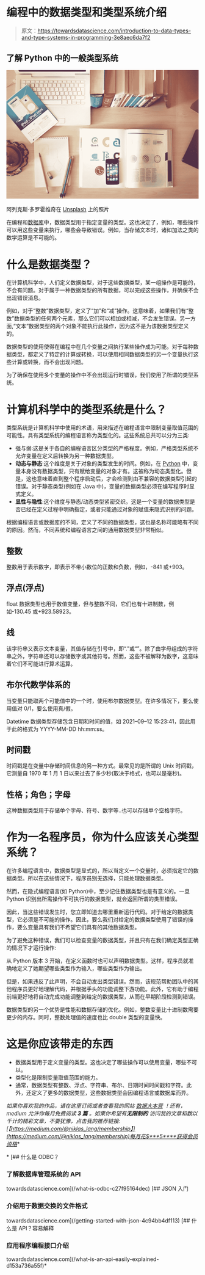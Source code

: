 # 编程中的数据类型和类型系统介绍

> 原文：<https://towardsdatascience.com/introduction-to-data-types-and-type-systems-in-programming-3e8aec6da7f2>

## 了解 Python 中的一般类型系统

![](img/401848fe311ea575e2ec2b8c504f91e0.png)

阿列克斯·多罗霍维奇在 [Unsplash](https://unsplash.com?utm_source=medium&utm_medium=referral) 上的照片

在编程和[数据库](https://databasecamp.de/en/data/database)中，数据类型用于指定变量的类型。这也决定了，例如，哪些操作可以用这些变量来执行，哪些会导致错误。例如，当存储文本时，诸如加法之类的数学运算是不可能的。

# 什么是数据类型？

在计算机科学中，人们定义数据类型，对于这些数据类型，某一组操作是可能的，不会有问题。对于属于一种数据类型的所有数据，可以完成这些操作，并确保不会出现错误消息。

例如，对于“整数”数据类型，定义了“加”和“减”操作。这意味着，如果我们有“整数”数据类型的任何两个元素，那么它们可以相加或相减，不会发生错误。另一方面,“文本”数据类型的两个对象不能执行此操作，因为这不是为该数据类型定义的。

数据类型的使用使得在编程中在几个变量之间执行某些操作成为可能。对于每种数据类型，都定义了特定的计算或转换，可以使用相同数据类型的另一个变量执行这些计算或转换，而不会出现问题。

为了确保在使用多个变量的操作中不会出现运行时错误，我们使用了所谓的类型系统。

# 计算机科学中的类型系统是什么？

类型系统是计算机科学中使用的术语，用来描述在编程语言中限制变量取值范围的可能性。具有类型系统的编程语言称为类型化的。这些系统总共可以分为三类:

*   强与弱:这是关于各自的编程语言区分类型的严格程度。例如，严格类型系统不允许变量在定义后转换为另一种数据类型。
*   **动态与静态**:这个维度是关于对象的类型发生的时间。例如，在 [Python](https://databasecamp.de/python) 中，变量本身没有数据类型，只有赋给变量的对象才有。这被称为动态类型化。但是，这也意味着直到整个程序启动后，才会检测到由不兼容的数据类型引起的错误。对于静态类型(例如在 Java 中)，变量的数据类型必须在编写程序时显式定义。
*   **显性与隐性**:这个维度与静态/动态类型紧密交织。这是一个变量的数据类型是否已经在定义过程中明确指定，或者只能通过对象的赋值来隐式识别的问题。

根据编程语言或数据库的不同，定义了不同的数据类型，这也是名称可能略有不同的原因。然而，不同系统和编程语言之间的通用数据类型非常相似。

## 整数

整数用于表示数字，即表示不带小数位的正数和负数，例如，-841 或+903。

## 浮点(浮点)

float 数据类型也用于数值变量，但与整数不同，它们也有十进制数，例如-130.45 或+923.58923。

## 线

该字符串又表示文本变量，其值存储在引号中，即“.”或“”。除了由字母组成的字符串之外，字符串还可以存储数字或其他符号。然而，这些不被解释为数字，这意味着它们不可能进行算术运算。

## 布尔代数学体系的

当变量只能取两个可能值中的一个时，使用布尔数据类型。在许多情况下，要么使用值对 0/1，要么使用真/假。

Datetime 数据类型存储包含日期和时间的值，如 2021–09–12 15:23:41，因此用于此的格式为 YYYY-MM-DD hh:mm:ss。

## 时间戳

时间戳是在变量中存储时间信息的另一种方式。最常见的是所谓的 Unix 时间戳，它测量自 1970 年 1 月 1 日以来过去了多少秒(取决于格式，也可以是毫秒)。

## 性格；角色；字母

这种数据类型用于存储单个字母、符号、数字等..也可以存储单个空格字符。

# 作为一名程序员，你为什么应该关心类型系统？

在许多编程语言中，数据类型是显式的，所以当定义一个变量时，必须指定它的数据类型。所以在这些情况下，程序员别无选择，只能处理数据类型。

然而，在隐式编程语言(如 Python)中，至少记住数据类型也是有意义的。一旦 Python 识别出所需操作不可执行的数据类型，就会返回所谓的类型错误。

因此，当这些错误发生时，您立即知道去哪里重新运行代码。对于给定的数据类型，它必须是不可能的操作。因此，要么我们对给定的数据类型使用了错误的操作，要么变量具有我们不希望它们具有的其他数据类型。

为了避免这种错误，我们可以检查变量的数据类型，并且只有在我们确定类型正确的情况下才运行操作:

从 Python 版本 3 开始，在定义函数时也可以声明数据类型。这样，程序员就准确地定义了她期望哪些类型作为输入，哪些类型作为输出。

但是，如果违反了此声明，不会自动发出类型错误。然而，该规范帮助团队中的其他程序员更好地理解代码，并根据手头的功能调整下游功能。此外，它有助于编程前端更好地将自动完成功能调整到给定的数据类型，从而在早期阶段检测到错误。

数据类型的另一个优势是性能和数据存储的优化。例如，整数变量比十进制数需要更少的内存。同时，整数处理值的速度也比 double 类型的变量快。

# 这是你应该带走的东西

*   数据类型用于定义变量的类型。这也决定了哪些操作可以使用变量，哪些不可以。
*   类型化是限制变量取值范围的能力。
*   通常，数据类型有整数、浮点、字符串、布尔、日期时间时间戳和字符。此外，还定义了更多的数据类型，这些数据类型会因编程语言或数据库而异。

*如果你喜欢我的作品，请在这里订阅*[](https://medium.com/subscribe/@niklas_lang)**或者查看我的网站* [*数据大本营*](http://www.databasecamp.de/en/homepage) *！还有，medium 允许你每月免费阅读* ***3 篇*** *。如果你希望有****无限制的*** *访问我的文章和数以千计的精彩文章，不要犹豫，点击我的推荐链接:*[【https://medium.com/@niklas_lang/membership】](https://medium.com/@niklas_lang/membership)每月花$***5****获得会员资格**

*[](/what-is-odbc-c27f95164dec) [## 什么是 ODBC？

### 了解数据库管理系统的 API

towardsdatascience.com](/what-is-odbc-c27f95164dec) [](/getting-started-with-json-4c94bb4df113) [## JSON 入门

### 介绍用于数据交换的文件格式

towardsdatascience.com](/getting-started-with-json-4c94bb4df113) [](/what-is-an-api-easily-explained-d153a736a55f) [## 什么是 API？容易解释

### 应用程序编程接口介绍

towardsdatascience.com](/what-is-an-api-easily-explained-d153a736a55f)*